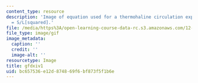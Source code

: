 ```yaml
---
content_type: resource
description: 'Image of equation used for a thermohaline circulation experiment: dh/dt
  = S/L[squared].'
file: /media/https%3A/open-learning-course-data-rc.s3.amazonaws.com/12-003-atmosphere-ocean-and-climate-dynamics-fall-2008/bc657536e12d874869f6bf873f5f1b6e_gfdxiv1.gif
file_type: image/gif
image_metadata:
  caption: ''
  credit: ''
  image-alt: ''
resourcetype: Image
title: gfdxiv1
uid: bc657536-e12d-8748-69f6-bf873f5f1b6e
---
```

